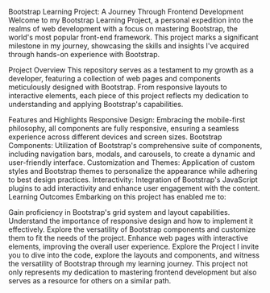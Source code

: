 Bootstrap Learning Project: A Journey Through Frontend Development
Welcome to my Bootstrap Learning Project, a personal expedition into the realms of web development with a focus on mastering Bootstrap, the world's most popular front-end framework. This project marks a significant milestone in my journey, showcasing the skills and insights I've acquired through hands-on experience with Bootstrap.

Project Overview
This repository serves as a testament to my growth as a developer, featuring a collection of web pages and components meticulously designed with Bootstrap. From responsive layouts to interactive elements, each piece of this project reflects my dedication to understanding and applying Bootstrap's capabilities.

Features and Highlights
Responsive Design: Embracing the mobile-first philosophy, all components are fully responsive, ensuring a seamless experience across different devices and screen sizes.
Bootstrap Components: Utilization of Bootstrap's comprehensive suite of components, including navigation bars, modals, and carousels, to create a dynamic and user-friendly interface.
Customization and Themes: Application of custom styles and Bootstrap themes to personalize the appearance while adhering to best design practices.
Interactivity: Integration of Bootstrap's JavaScript plugins to add interactivity and enhance user engagement with the content.
Learning Outcomes
Embarking on this project has enabled me to:

Gain proficiency in Bootstrap's grid system and layout capabilities.
Understand the importance of responsive design and how to implement it effectively.
Explore the versatility of Bootstrap components and customize them to fit the needs of the project.
Enhance web pages with interactive elements, improving the overall user experience.
Explore the Project
I invite you to dive into the code, explore the layouts and components, and witness the versatility of Bootstrap through my learning journey. This project not only represents my dedication to mastering frontend development but also serves as a resource for others on a similar path.
